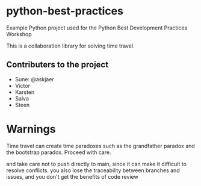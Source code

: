# python-best-practices

Example Python project used for the Python Best Development Practices Workshop 

This is a collaboration library for solving time travel.

## Contributers to the project
 - Sune: @askjaer
 - Victor
 - Karsten
 - Salva
 - Steen

# Warnings

Time travel can create time paradoxes such as the grandfather paradox and the bootstrap paradox.
Proceed with care.

and take care not to push directly to main, since it can make it difficult to resolve conflicts.
you also lose the traceability between branches and issues, and you don't get the benefits of code review